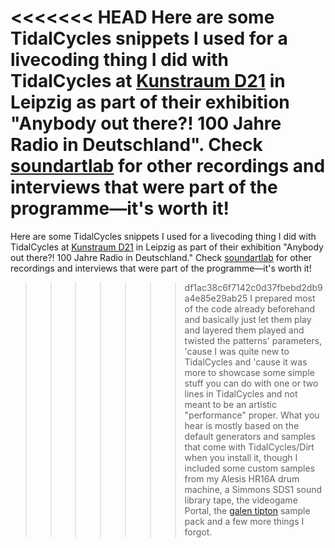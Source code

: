 <<<<<<< HEAD
Here are some TidalCycles snippets I used for a livecoding thing I did with TidalCycles at [Kunstraum D21](https://www.d21-leipzig.de) in Leipzig as part of their exhibition "Anybody out there?! 100 Jahre Radio in Deutschland". Check [soundartlab](https://soundcloud.com/soundartlab) for other recordings and interviews that were part of the programme—it's worth it!
=======
Here are some TidalCycles snippets I used for a livecoding thing I did with TidalCycles at [Kunstraum D21](https://www.d21-leipzig.de) in Leipzig as part of their exhibition "Anybody out there?! 100 Jahre Radio in Deutschland." Check [soundartlab](https://soundcloud.com/soundartlab) for other recordings and interviews that were part of the programme—it's worth it!
>>>>>>> df1ac38c6f7142c0d37fbebd2db9a4e85e29ab25
I prepared most of the code already beforehand and basically just let them play and layered them played and twisted the patterns' parameters, 'cause I was quite new to TidalCycles and 'cause it was more to showcase some simple stuff you can do with one or two lines in TidalCycles and not meant to be an artistic "performance" proper.
What you hear is mostly based on the default generators and samples that come with TidalCycles/Dirt when you install it, though I included some custom samples from my Alesis HR16A drum machine, a Simmons SDS1 sound library tape, the videogame Portal, the [galen tipton](https://soundcloud.com/galentipton) sample pack and a few more things I forgot.

